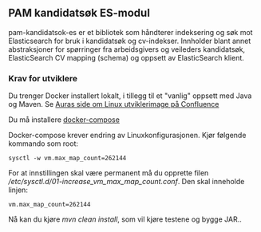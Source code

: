 ## PAM kandidatsøk ES-modul

pam-kandidatsok-es er et bibliotek som håndterer indeksering og søk mot
Elasticsearch for bruk i kandidatsøk og cv-indekser. Innholder blant annet
abstraksjoner for spørringer fra arbeidsgivers og veileders kandidatsøk,
ElasticSearch CV mapping (schema) og oppsett av ElasticSearch klient.

### Krav for utviklere

Du trenger Docker installert lokalt, i tillegg til et "vanlig" oppsett med Java
og Maven. Se [Auras side om Linux utviklerimage på
Confluence](https://confluence.adeo.no/display/AURA/Linux+utviklerimage)

Du må installere [docker-compose](https://docs.docker.com/compose/install/#install-compose)

Docker-compose krever endring av Linuxkonfigurasjonen. Kjør følgende kommando som root:
```
sysctl -w vm.max_map_count=262144
```

For at innstillingen skal være permanent må du opprette filen
*/etc/sysctl.d/01-increase_vm_max_map_count.conf*. Den skal inneholde linjen:

```
vm.max_map_count=262144
```

Nå kan du kjøre *mvn clean install*, som vil kjøre testene og bygge JAR..
